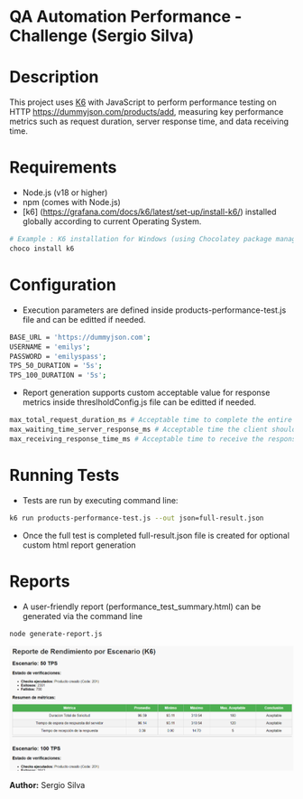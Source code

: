 # QA Automation Performance - Challenge (Sergio Silva)

#  Description
This project uses [K6](https://k6.io/) with JavaScript to perform performance testing on HTTP https://dummyjson.com/products/add, measuring key performance metrics such as request duration, server response time, and data receiving time.

# Requirements
- Node.js (v18 or higher) 
- npm (comes with Node.js)
- [k6] (https://grafana.com/docs/k6/latest/set-up/install-k6/) installed globally according to current Operating System.
``` bash
# Example : K6 installation for Windows (using Chocolatey package manager)
choco install k6
```

# Configuration
- Execution parameters are defined inside products-performance-test.js file and can be editted if needed. 
``` bash
BASE_URL = 'https://dummyjson.com';
USERNAME = 'emilys';
PASSWORD = 'emilyspass';
TPS_50_DURATION = '5s';
TPS_100_DURATION = '5s';
```

- Report generation supports custom acceptable value for response metrics inside threslholdConfig.js file can be editted if needed.
``` bash
max_total_request_duration_ms # Acceptable time to complete the entire HTTP request (includes connection, waiting, and response)
max_waiting_time_server_response_ms # Acceptable time the client should wait before receiving a response from the server
max_receiving_response_time_ms # Acceptable time to receive the response data once the server has started sending it
```

# Running Tests
- Tests are run by executing command line:
```bash
k6 run products-performance-test.js --out json=full-result.json
```
- Once the full test is completed full-result.json file is created for optional custom html report generation

# Reports
- A user-friendly report (performance_test_summary.html) can be generated via the command line
```bash
node generate-report.js
``` 
![performance_test_summary.html reference output example](reference/custom-report.png)

**Author:** Sergio Silva 